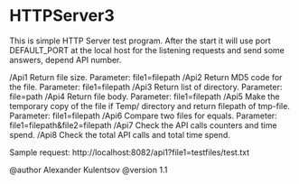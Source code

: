 # HTTPServer3

   This is simple HTTP Server test program. After the start it will use port DEFAULT_PORT at the local host
   for the listening requests and send some answers, depend API number.
  
  /Api1  Return file size. Parameter: file1=filepath
  /Api2  Return MD5 code for the file. Parameter: file1=filepath
  /Api3  Return list of directory. Parameter: file=path
  /Api4  Return file body. Parameter: file1=filepath
  /Api5  Make the temporary copy of the file if Temp/ directory and return filepath of tmp-file. Parameter: file1=filepath
  /Api6  Compare two files for equals. Parameter: file1=filepath&amp;file2=filepath
  /Api7  Check the API calls counters and time spend.
  /Api8  Check the total API calls and total time spend.
   
   Sample request: http://localhost:8082/api1?file1=testfiles/test.txt
   
  @author Alexander Kulentsov
  @version 1.1
